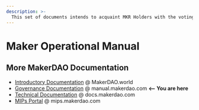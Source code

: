 ```yaml
---
description: >-
  This set of documents intends to acquaint MKR Holders with the voting process and to serve as reference material for them to consult during the day-to-day operation of the protocol.
---
```


# Maker Operational Manual

## More MakerDAO Documentation
* [Introductory Documentation](https://makerdao.world/en/) @ MakerDAO.world
* [Governance Documentation](https://manual.makerdao.com/) @ manual.makerdao.com **<-- You are here**
* [Technical Documentation](https://docs.makerdao.com/) @ docs.makerdao.com
* [MIPs Portal](https://mips.makerdao.com/) @ mips.makerdao.com